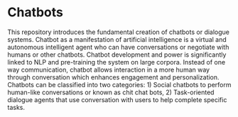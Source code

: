 # Chatbots
This repository introduces the fundamental creation of chatbots or dialogue systems. Chatbot as a manifestation of artificial intelligence is a virtual and autonomous intelligent agent who can have conversations or negotiate with humans or other chatbots. Chatbot development and power is significantly linked to NLP and pre-training the system on large corpora. Instead of one way communication, chatbot allows interaction in a more human way through conversation which enhances engagement and personalization. 
Chatbots can be classified into two categories: 1) Social chatbots to perform human-like conversations or known as chit chat bots, 2) Task-oriented dialogue agents that use conversation with users to help complete specific tasks. 

